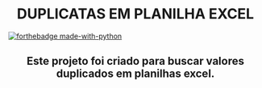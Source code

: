 <h1 align="center">DUPLICATAS EM PLANILHA EXCEL</h1>

[![forthebadge made-with-python](http://ForTheBadge.com/images/badges/made-with-python.svg)](https://www.python.org/)



<h2><p align="center"> Este projeto foi criado para buscar valores
duplicados em planilhas excel.</p></h2>